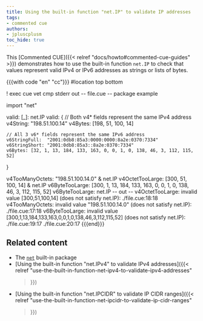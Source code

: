 ```yaml
---
title: Using the built-in function "net.IP" to validate IP addresses
tags:
- commented cue
authors:
- jpluscplusm
toc_hide: true
---
```


This [Commented CUE]({{< relref "docs/howto#commented-cue-guides" >}})
demonstrates how to use the built-in function `net.IP` to check that values
represent valid IPv4 or IPv6 addresses as strings or lists of bytes.

{{{with code "en" "cc"}}}
#location top bottom

! exec cue vet
cmp stderr out
-- file.cue --
package example

import "net"

valid: [_]: net.IP
valid: {
	// Both v4* fields represent the same IPv4 address
	v4String: "198.51.100.14"
	v4Bytes: [198, 51, 100, 14]

	// All 3 v6* fields represent the same IPv6 address
	v6StringFull:  "2001:0db8:85a3:0000:0000:8a2e:0370:7334"
	v6StringShort: "2001:0db8:85a3::8a2e:0370:7334"
	v6Bytes: [32, 1, 13, 184, 133, 163, 0, 0, 1, 0, 138, 46, 3, 112, 115, 52]
}

v4TooManyOctets: "198.51.100.14.0" & net.IP
v4OctetTooLarge: [300, 51, 100, 14] & net.IP
v6ByteTooLarge: [300, 1, 13, 184, 133, 163, 0, 0, 1, 0, 138, 46, 3, 112, 115, 52]
v6ByteTooLarge: net.IP
-- out --
v4OctetTooLarge: invalid value [300,51,100,14] (does not satisfy net.IP):
    ./file.cue:18:18
v4TooManyOctets: invalid value "198.51.100.14.0" (does not satisfy net.IP):
    ./file.cue:17:18
v6ByteTooLarge: invalid value [300,1,13,184,133,163,0,0,1,0,138,46,3,112,115,52] (does not satisfy net.IP):
    ./file.cue:19:17
    ./file.cue:20:17
{{{end}}}

## Related content

- The [`net`](https://pkg.go.dev/cuelang.org/go/pkg/net) built-in package
- [Using the built-in function "net.IPv4" to validate IPv4 addresses]({{< relref
    "use-the-built-in-function-net-ipv4-to-validate-ipv4-addresses"
  >}})
- [Using the built-in function "net.IPCIDR" to validate IP CIDR ranges]({{< relref
    "use-the-built-in-function-net-ipcidr-to-validate-ip-cidr-ranges"
  >}})
